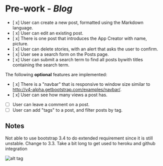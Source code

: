 # Pre-work - *Blog*


* [ x] User can create a new post, formatted using the Markdown language.
* [ x] User can edit an existing post.
* [ x] There is one post that introduces the App Creator with name, picture.
* [ x] User can delete stories, with an alert that asks the user to confirm.
* [ x] User see a search form on the Posts page.
* [ x] User can submit a search term to find all posts bywith titles containing the search term.

The following **optional** features are implemented:
* [ x] There is a "navbar" that is responsive to window size similar to http://v4-alpha.getbootstrap.com/examples/navbar/. 
* [ x] User can see how many views a post has. 
* [ ] User can leave a comment on a post.
* [ ] User can add "tags" to a post, and filter posts by tag. 

## Notes

Not able to use bootstrap 3.4 to do extended requirement since it is still unstable. Change to 3.3.
Take a bit long to get used to heroku and github integration


![alt tag](http://i.imgur.com/CVypCZQ.gif)
